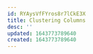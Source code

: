 ```yaml
---
id: RYAysVfFYros8r7lCkE3X
title: Clustering Columns
desc: ''
updated: 1643773789640
created: 1643773789640
---
```


